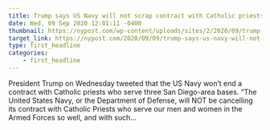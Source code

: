 ```yaml
---
title: Trump says US Navy will not scrap contract with Catholic priests
date: Wed, 09 Sep 2020 12:01:11 -0400
thumbnail: https://nypost.com/wp-content/uploads/sites/2/2020/09/trump-dolan.jpg?quality=90&strip=all
target_link: https://nypost.com/2020/09/09/trump-says-us-navy-will-not-scrap-contract-with-catholic-priests/
type: first_headline
categories:
    - first_headline
---
```

President Trump on Wednesday tweeted that the US Navy won&#8217;t end a contract with Catholic priests who serve three San Diego-area bases. &#8220;The United States Navy, or the Department of Defense, will NOT be cancelling its contract with Catholic Priests who serve our men and women in the Armed Forces so well, and with such... 